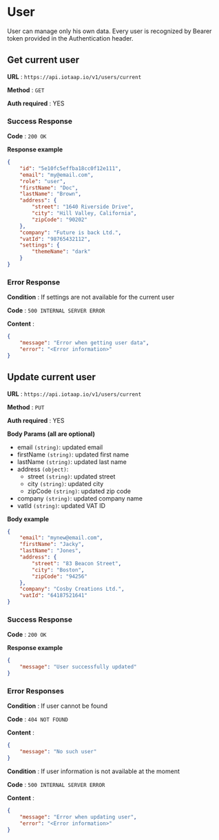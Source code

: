 # User

User can manage only his own data. Every user is recognized by Bearer token provided in the Authentication header. 

## Get current user

**URL** : `https://api.iotaap.io/v1/users/current`

**Method** : `GET`

**Auth required** : YES

### Success Response

**Code** : `200 OK`

**Response example**

```json
{
    "id": "5e10fc5effba18cc0f12e111",
    "email": "my@email.com",
    "role": "user",
    "firstName": "Doc",
    "lastName": "Brown",
    "address": {
        "street": "1640 Riverside Drive",
        "city": "Hill Valley, California",
        "zipCode": "90202"
    },
    "company": "Future is back Ltd.",
    "vatId": "98765432112",
    "settings": {
        "themeName": "dark"
    }
}
```

### Error Response

**Condition** : If settings are not available for the current user

**Code** : `500 INTERNAL SERVER ERROR`

**Content** :

```json
{
    "message": "Error when getting user data",
    "error": "<Error information>"
}
```

## Update current user

**URL** : `https://api.iotaap.io/v1/users/current`

**Method** : `PUT`

**Auth required** : YES

**Body Params (all are optional)**

- email `(string)`: updated email
- firstName `(string)`: updated first name
- lastName `(string)`: updated last name
- address `(object)`: 
    - street `(string)`: updated street
    - city `(string)`: updated city
    - zipCode `(string)`: updated zip code
- company `(string)`: updated company name
- vatId `(string)`: updated VAT ID

**Body example**

```json
{
    "email": "mynew@email.com",
    "firstName": "Jacky",
    "lastName": "Jones",
    "address": {
        "street": "83 Beacon Street",
        "city": "Boston",
        "zipCode": "94256"
    },
    "company": "Cosby Creations Ltd.",
    "vatId": "64187521641"
}
```

### Success Response

**Code** : `200 OK`

**Response example**

```json
{
    "message": "User successfully updated"
}
```

### Error Responses

**Condition** : If user cannot be found

**Code** : `404 NOT FOUND`

**Content** :

```json
{
    "message": "No such user"
}
```


**Condition** : If user information is not available at the moment

**Code** : `500 INTERNAL SERVER ERROR`

**Content** :

```json
{
    "message": "Error when updating user",
    "error": "<Error information>"
}
```